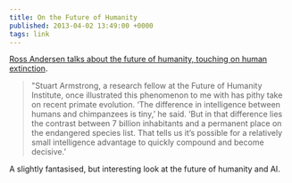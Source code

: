```yaml
---
title: On the Future of Humanity
published: 2013-04-02 13:49:00 +0000
tags: link
---
```


[Ross Andersen talks about the future of humanity, touching on human extinction][post].

> "Stuart Armstrong, a research fellow at the Future of Humanity Institute, once 
> illustrated this phenomenon to me with has pithy take on recent primate evolution. 
> ‘The difference in intelligence between humans and chimpanzees is tiny,’ he said. 
> ‘But in that difference lies the contrast between 7 billion inhabitants and a 
> permanent place on the endangered species list. That tells us it’s possible for a 
> relatively small intelligence advantage to quickly compound and become decisive.’

A slightly fantasised, but interesting look at the future of humanity and AI.

[post]: http://www.aeonmagazine.com/world-views/ross-andersen-human-extinction/

